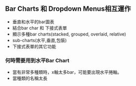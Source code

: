 ## Bar Charts 和 Dropdown Menus相互運作
- 垂直和水平的bar圖表
- 結合bar char 和 下接式表單
- 顯示多種bar charts(stacked, grouped, overlaid, relative)
- sub-charts(水平,垂直,包裝)
- 下接式表單的其它功能

### 何時需要用到水平Bar Chart
- 當有非常多種類時，x軸太多bar，可能要出現水平捲軸。
- 當種類的名稱太長
